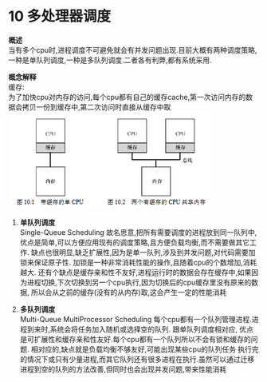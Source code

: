 10 多处理器调度
===

**概述**  
当有多个cpu时,进程调度不可避免就会有并发问题出现.目前大概有两种调度策略,一种是单队列调度,一种是多队列调度.二者各有利弊,都有系统采用.

**概念解释**  
缓存:  
为了加快cpu对内存的访问,每个cpu都有自己的缓存cache,第一次访问内存的数据会拷贝一份到缓存中,第二次访问时直接从缓存中取  
![](img/cpu_architecture.png)

1.  **单队列调度**  
Single-Queue Scheduling 故名思意,把所有需要调度的进程放到同一队列中,优点是简单,可以方便应用现有的调度策略,且方便负载均衡,而不需要做其它工作.
缺点也很明显,缺乏扩展性,因为是单一队列,涉及到并发问题,对代码需要加锁来保证原子性. 加锁是一种非常消耗性能的操作,且随着cpu的个数增加,消耗越大.
还有个缺点是缓存亲和性不友好,进程运行时的数据会存在缓存中,如果因为进程切换,下次切换到另一个cpu执行,因为切换后的cpu缓存里没有原来的数据,
所以会从之前的缓存(没有的从内存)取,这会产生一定的性能消耗

2.  **多队列调度**  
Multi-Queue MultiProcessor Scheduling 每个cpu都有一个队列管理进程.进程到来时,系统会将任务加入随机或选择空的队列. 跟单队列调度相对应,
优点是可扩展性和缓存亲和性友好.每个cpu都有一个队列所以不会有锁和缓存的问题. 相对应的,缺点就是负载均衡不够友好,可能出现某些cpu的队列任务
执行完的情况下或只有少量进程,而其它队列还有很多进程在执行.虽然可以通过迁移进程到空的队列的方法改善,但同时也会出现并发问题,带来性能消耗